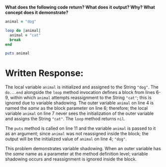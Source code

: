 **What does the following code return? What does it output? Why? What concept does it demonstrate?**

```ruby
animal = "dog"

loop do |animal|
  animal = "cat"
  break
end

puts animal
```

# Written Response:

The local variable `animal` is initialized and assigned to the String `"dog"`. The `do...end` alongside the `loop` method invocation defines a block from lines 6-9, within which `animal` attempts reassignment to the String `"cat"`; this is ignored due to variable shadowing. The outer variable `animal` on line 4 is named the *same* as the block parameter on line 6; therefore; the local variable `animal` on line 7 never sees the initialization of the outer variable and assigns the String `"cat"`. The `loop` method returns `nil`.

The `puts` method is called on line 11 and the variable `animal` is passed to it as an argument; since `animal` was not reassigned inside the block; the output will be the initialized value of `animal` on line 4; `"dog"`. 

This problem demonstrates variable shadowing. When an outer variable has the *same* name as a parameter at the method definition level; variable shadowing occurs and reassignment is ignored inside the block.